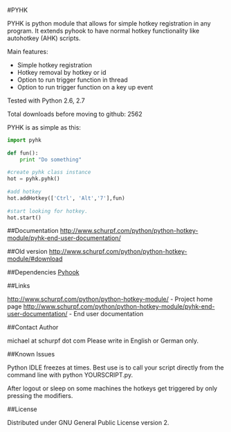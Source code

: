 #PYHK

PYHK is python module that allows for simple hotkey registration in any program.
It extends pyhook to have normal hotkey functionality like autohotkey (AHK) scripts.

Main features:
* Simple hotkey registration
* Hotkey removal by hotkey or id
* Option to run trigger function in thread
* Option to run trigger function on a key up event

Tested with Python 2.6, 2.7

Total downloads before moving to github: 2562

PYHK is as simple as this:

```python
import pyhk
 
def fun():
    print "Do something"
 
#create pyhk class instance
hot = pyhk.pyhk()
 
#add hotkey
hot.addHotkey(['Ctrl', 'Alt','7'],fun)
 
#start looking for hotkey.
hot.start()
```

##Documentation
http://www.schurpf.com/python/python-hotkey-module/pyhk-end-user-documentation/

##Old version
http://www.schurpf.com/python/python-hotkey-module/#download

##Dependencies
[Pyhook](http://sourceforge.net/apps/mediawiki/pyhook/index.php?title=Main_Page)

##Links

http://www.schurpf.com/python/python-hotkey-module/                        		- Project home page
http://www.schurpf.com/python/python-hotkey-module/pyhk-end-user-documentation/     - End user documentation

##Contact Author

michael at schurpf dot com
Please write in English or German only.

##Known Issues

Python IDLE freezes at times. Best use is to call your script directly from the command line with python YOURSCRIPT.py.

After logout or sleep on some machines the hotkeys get triggered by only pressing the modifiers.

##License

Distributed under GNU General Public License version 2.
